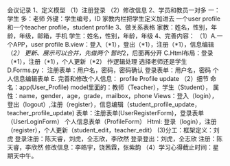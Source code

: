 会议记录
1、定义模型
（1）注册登录
（2）修改信息
2、学员和教员一对多
一：学生
多：老师
外键：学生编号，ID
家教内栏把学生定义加进去
一个user profile和一个teacher profile，student profile
3、做关系表格
家教：姓名，性别，年龄，年级，邮箱，手机
学生：姓名，性别，年龄，年级
4、完善内容：
（1）A.一个APP，user profile
B.view：登入（*1），登出（*1），注册（*1），信息编辑（*2）
    更新、展示可以合并，先做两个
    暂时*2，后面再分开
C.Html布局：登录（*1），注册（*1），个人更新（*2）
          作逻辑处理
          选择老师还是学生
D.Forms.py：
注册表单：用户名，密码，密码确认
登录表单：用户名，密码
个人信息编辑表单
    E. 完善和修改个人信息：
profile
Profile update
（2）细节
命名：app(User_Profile)
model里面的：教师（Teacher），学生（Student），
              属性：name，gender，age，grade，mailbox，phone
Views：登入（login），登出（logout）,注册（register），信息编辑（student_profile_update，teacher_profile_update)
表单：注册表单(UserRegisterForm)，登录表单（UserLoginForm）
      个人信息表单（ProfileForm）
Html: 登录（login），注册（register），个人更新（student_edit，teacher_edit）
    (3)分工：框架定义：刘虎
登录注册：陈天睿，刘虎，仝志欣，李欣然
         登录登出：刘虎，仝志欣
         注册：陈天睿，李欣然
            修改信息：李皓宇，饶茜霖，张紫韵
（4）学习心得截止时间：星期天中午。
